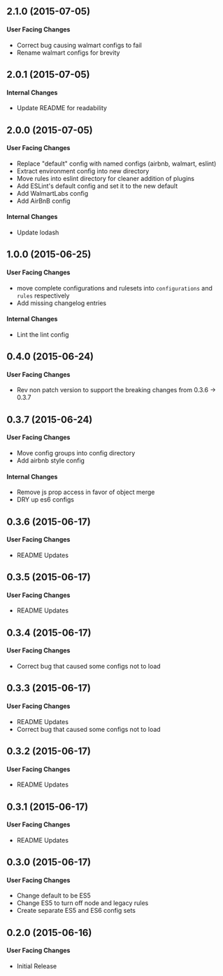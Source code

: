 ## 2.1.0 (2015-07-05)

#### User Facing Changes

* Correct bug causing walmart configs to fail
* Rename walmart configs for brevity

## 2.0.1 (2015-07-05)

#### Internal Changes

* Update README for readability

## 2.0.0 (2015-07-05)

#### User Facing Changes

* Replace "default" config with named configs (airbnb, walmart, eslint)
* Extract environment config into new directory
* Move rules into eslint directory for cleaner addition of plugins
* Add ESLint's default config and set it to the new default
* Add WalmartLabs config
* Add AirBnB config

#### Internal Changes

* Update lodash

## 1.0.0 (2015-06-25)

#### User Facing Changes

* move complete configurations and rulesets into `configurations` and `rules` respectively
* Add missing changelog entries

#### Internal Changes

* Lint the lint config

## 0.4.0 (2015-06-24)

#### User Facing Changes

* Rev non patch version to support the breaking changes from 0.3.6 -> 0.3.7

## 0.3.7 (2015-06-24)

#### User Facing Changes

* Move config groups into config directory
* Add airbnb style config

#### Internal Changes

* Remove js prop access in favor of object merge
* DRY up es6 configs

## 0.3.6 (2015-06-17)

#### User Facing Changes

* README Updates

## 0.3.5 (2015-06-17)

#### User Facing Changes

* README Updates

## 0.3.4 (2015-06-17)

#### User Facing Changes

* Correct bug that caused some configs not to load

## 0.3.3 (2015-06-17)

#### User Facing Changes

* README Updates
* Correct bug that caused some configs not to load

## 0.3.2 (2015-06-17)

#### User Facing Changes

* README Updates

## 0.3.1 (2015-06-17)

#### User Facing Changes

* README Updates

## 0.3.0 (2015-06-17)

#### User Facing Changes

* Change default to be ES5
* Change ES5 to turn off node and legacy rules
* Create separate ES5 and ES6 config sets

## 0.2.0 (2015-06-16)

#### User Facing Changes

* Initial Release
